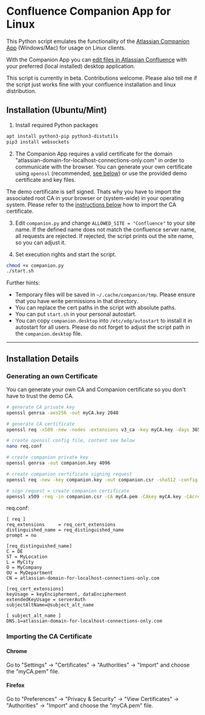 # Confluence Companion App for Linux

This Python script emulates the functionality of the [Atlassian Companion App](https://confluence.atlassian.com/conf612/administering-the-atlassian-companion-app-958778510.html) (Windows/Mac) for usage on Linux clients.  

With the Companion App you can [edit files in Atlassian Confluence](https://confluence.atlassian.com/conf612/edit-files-958777653.html) with your preferred (local installed) desktop application.  

This script is currently in beta. Contributions welcome. Please also tell me if the script just works fine with your confluence installation and linux distribution.

## Installation (Ubuntu/Mint)
1. Install required Python packages
```bash
apt install python3-pip python3-distutils
pip3 install websockets
```

2. The Companion App requires a valid certificate for the domain "atlassian-domain-for-localhost-connections-only.com" in order to communicate with the browser. You can generate your own certificate using `openssl` (recommended, [see below](#generating-an-own-certificate)) or use the provided demo certificate and key files.

  The demo certificate is self signed. Thats why you have to import the associated root CA in your browser or (system-wide) in your operating system. Please refer to the [instructions below](#importing-the-ca-certificate) how to import the CA certificate.  

3. Edit `companion.py` and change `ALLOWED_SITE = "Confluence"` to your site name. If the defined name does not match the confluence server name, all requests are rejected. If rejected, the script prints out the site name, so you can adjust it.

4. Set execution rights and start the script.
```bash
chmod +x companion.py
./start.sh
```

Further hints:
- Temporary files will be saved in `~/.cache/companion/tmp`. Please ensure that you have write permissions in that directory.
- You can replace the cert paths in the script with absolute paths.
- You can put `start.sh` in your personal autostart.
- You can copy `companion.desktop` into `/etc/xdg/autostart` to install it in autostart for all users. Please do not forget to adjust the script path in the `companion.desktop` file.

---

## Installation Details
### Generating an own Certificate
You can generate your own CA and Companion certificate so you don't have to trust the demo CA.
```bash
# generate CA private key
openssl genrsa -aes256 -out myCA.key 2048

# generate CA certificate
openssl req -x509 -new -nodes -extensions v3_ca -key myCA.key -days 3650 -out myCA.pem -sha512

# create openssl config file, content see below
nano req.conf

# create companion private key
openssl genrsa -out companion.key 4096

# create companion certificate signing request
openssl req -new -key companion.key -out companion.csr -sha512 -config req.conf

# sign request = create companion certificate
openssl x509 -req -in companion.csr -CA myCA.pem -CAkey myCA.key -CAcreateserial -out companion.crt -days 3650 -sha512 -extensions req_cert_extensions -extfile req.conf
```
req.conf:
```
[ req ]
req_extensions     = req_cert_extensions
distinguished_name = req_distinguished_name
prompt = no

[req_distinguished_name]
C = DE
ST = MyLocation
L = MyCity
O = MyCompany
OU = MyDepartment
CN = atlassian-domain-for-localhost-connections-only.com

[req_cert_extensions]
keyUsage = keyEncipherment, dataEncipherment
extendedKeyUsage = serverAuth
subjectAltName=@subject_alt_name

[ subject_alt_name ]
DNS.1=atlassian-domain-for-localhost-connections-only.com
```

### Importing the CA Certificate
#### Chrome
Go to "Settings" -> "Certificates" -> "Authorities" -> "Import" and choose the "myCA.pem" file.

#### Firefox
Go to "Preferences" -> "Privacy & Security" -> "View Certificates" -> "Authorities" -> "Import" and choose the "myCA.pem" file.
